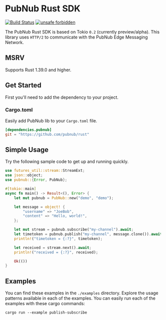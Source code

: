 # PubNub Rust SDK

[![Build Status](https://travis-ci.com/pubnub/rust.svg?branch=master)](https://travis-ci.com/pubnub/rust)
[![unsafe forbidden](https://img.shields.io/badge/unsafe-forbidden-success.svg)](https://github.com/rust-secure-code/safety-dance/)

The PubNub Rust SDK is based on Tokio `0.2` (currently preview/alpha). This library uses `HTTP/2` to communicate with the PubNub Edge Messaging Network.

## MSRV

Supports Rust 1.39.0 and higher.

## Get Started

First you'll need to add the dependency to your project.

### Cargo.toml

Easily add PubNub lib to your `Cargo.toml` file.

```toml
[dependencies.pubnub]
git = "https://github.com/pubnub/rust"
```

## Simple Usage

Try the following sample code to get up and running quickly.

```rust
use futures_util::stream::StreamExt;
use json::object;
use pubnub::{Error, PubNub};

#[tokio::main]
async fn main() -> Result<(), Error> {
    let mut pubnub = PubNub::new("demo", "demo");

    let message = object! {
        "username" => "JoeBob",
        "content" => "Hello, world!",
    };

    let mut stream = pubnub.subscribe("my-channel").await;
    let timetoken = pubnub.publish("my-channel", message.clone()).await?;
    println!("timetoken = {:?}", timetoken);

    let received = stream.next().await;
    println!("received = {:?}", received);

    Ok(())
}
```

## Examples

You can find these examples in the `./examples` directory.
Explore the usage patterns available in each of the examples.
You can easily run each of the examples with these cargo commands:

```shell
cargo run --example publish-subscribe
```
